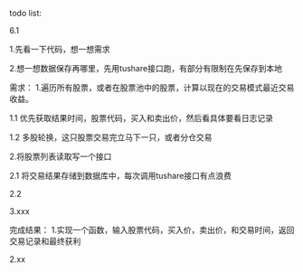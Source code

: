 todo list:

6.1

1.先看一下代码，想一想需求

2.想一想数据保存再哪里，先用tushare接口跑，有部分有限制在先保存到本地

需求：
1.遍历所有股票，或者在股票池中的股票，计算以现在的交易模式最近交易收益。
  
   1.1 优先获取结果时间，股票代码，买入和卖出价，然后看具体要看日志记录

   1.2 多股轮换，这只股票交易完立马下一只，或者分仓交易

2.将股票列表读取写一个接口

   2.1  将交易结果存储到数据库中，每次调用tushare接口有点浪费

   2.2  

3.xxx

完成结果：
1.实现一个函数，输入股票代码，买入价，卖出价，和交易时间，返回交易记录和最终获利

2.xx


